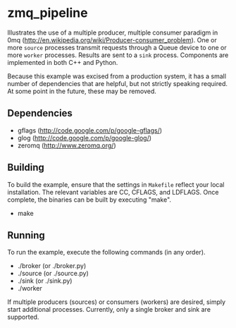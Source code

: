 zmq_pipeline
============

Illustrates the use of a multiple producer, multiple consumer paradigm in 0mq
(http://en.wikipedia.org/wiki/Producer-consumer_problem). One or more `source`
processes transmit requests through a Queue device to one or more `worker`
processes. Results are sent to a `sink` process. Components are implemented
in both C++ and Python.

Because this example was excised from a production system, it has a small
number of dependencies that are helpful, but not strictly speaking required.
At some point in the future, these may be removed.

Dependencies
-------------
* gflags (http://code.google.com/p/google-gflags/)
* glog (http://code.google.com/p/google-glog/)
* zeromq (http://www.zeromq.org/)

Building
-------------
To build the example, ensure that the settings in `Makefile` reflect your
local installation. The relevant variables are CC, CFLAGS, and LDFLAGS.
Once complete, the binaries can be built by executing "make".

* make

Running
-------------
To run the example, execute the following commands (in any order).

* ./broker (or ./broker.py)
* ./source (or ./source.py)
* ./sink   (or ./sink.py)
* ./worker

If multiple producers (sources) or consumers (workers) are desired,
simply start additional processes. Currently, only a single broker
and sink are supported.

